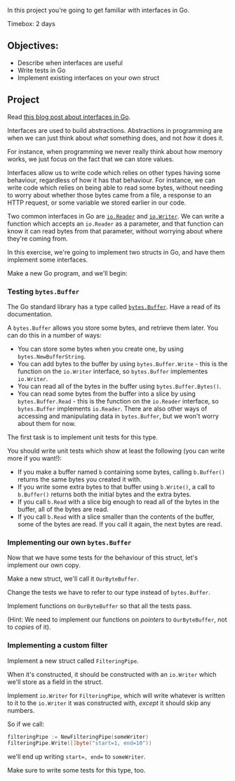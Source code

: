 <!--forhugo
+++
title="Interfaces"
+++
forhugo-->

In this project you're going to get familiar with interfaces in Go.

Timebox: 2 days

## Objectives:

- Describe when interfaces are useful
- Write tests in Go
- Implement existing interfaces on your own struct

## Project

Read [this blog post about interfaces in Go](https://www.alexedwards.net/blog/interfaces-explained).

Interfaces are used to build abstractions. Abstractions in programming are when we can just think about _what_ something does, and not _how_ it does it.

For instance, when programming we never really think about how memory works, we just focus on the fact that we can store values.

Interfaces allow us to write code which relies on other types having some behaviour, regardless of how it has that behaviour. For instance, we can write code which relies on being able to read some bytes, without needing to worry about whether those bytes came from a file, a response to an HTTP request, or some variable we stored earlier in our code.

Two common interfaces in Go are [`io.Reader`](https://pkg.go.dev/io#Reader) and [`io.Writer`](https://pkg.go.dev/io#Writer). We can write a function which accepts an `io.Reader` as a parameter, and that function can know it can read bytes from that parameter, without worrying about where they're coming from.

In this exercise, we're going to implement two structs in Go, and have them implement some interfaces.

Make a new Go program, and we'll begin:

### Testing `bytes.Buffer`

The Go standard library has a type called [`bytes.Buffer`](https://pkg.go.dev/bytes#Buffer). Have a read of its documentation.

A `bytes.Buffer` allows you store some bytes, and retrieve them later. You can do this in a number of ways:
* You can store some bytes when you create one, by using `bytes.NewBufferString`.
* You can add bytes to the buffer by using `bytes.Buffer.Write` - this is the function on the `io.Writer` interface, so `bytes.Buffer` implementes `io.Writer`.
* You can read all of the bytes in the buffer using `bytes.Buffer.Bytes()`.
* You can read some bytes from the buffer into a slice by using `bytes.Buffer.Read` - this is the function on the `io.Reader` interface, so `bytes.Buffer` implements `io.Reader`.
There are also other ways of accessing and manipulating data in `bytes.Buffer`, but we won't worry about them for now.

The first task is to implement unit tests for this type.

You should write unit tests which show at least the following (you can write more if you want!):
* If you make a buffer named `b` containing some bytes, calling `b.Buffer()` returns the same bytes you created it with.
* If you write some extra bytes to that buffer using `b.Write()`, a call to `b.Buffer()` returns both the initial bytes and the extra bytes.
* If you call `b.Read` with a slice big enough to read all of the bytes in the buffer, all of the bytes are read.
* If you call `b.Read` with a slice smaller than the contents of the buffer, some of the bytes are read. If you call it again, the next bytes are read.

### Implementing our own `bytes.Buffer`

Now that we have some tests for the behaviour of this struct, let's implement our own copy.

Make a new struct, we'll call it `OurByteBuffer`.

Change the tests we have to refer to our type instead of `bytes.Buffer`.

Implement functions on `OurByteBuffer` so that all the tests pass.

(Hint: We need to implement our functions on _pointers_ to `OurByteBuffer`, not to _copies_ of it).

### Implementing a custom filter

Implement a new struct called `FilteringPipe`.

When it's constructed, it should be constructed with an `io.Writer` which we'll store as a field in the struct.

Implement `io.Writer` for `FilteringPipe`, which will write whatever is written to it to the `io.Writer` it was constructed with, _except_ it should skip any numbers.

So if we call:

```go
filteringPipe := NewFilteringPipe(someWriter)
filteringPipe.Write([]byte("start=1, end=10"))
```

we'll end up writing `start=, end=` to `someWriter`.

Make sure to write some tests for this type, too.
